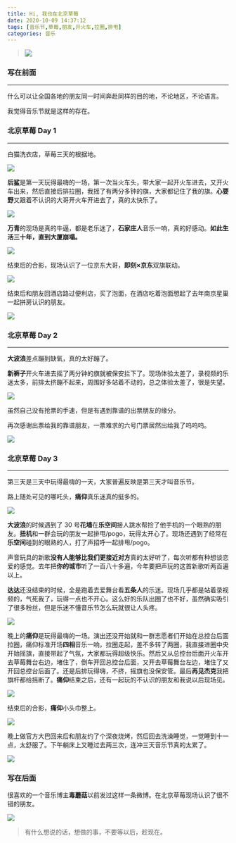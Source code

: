 ```yaml
---
title: Hi, 我也在北京草莓
date: 2020-10-09 14:37:12
tags: [音乐节,草莓,朋友,开火车,拉圈,排甩]
categories: 音乐
---
```


> ![](https://raw.githubusercontent.com/Wonz5130/My-Private-ImgHost/master/img/%E5%BE%AE%E4%BF%A1%E5%9B%BE%E7%89%87_20201009135429.jpg)

<!--more-->

### 写在前面

---

什么可以让全国各地的朋友同一时间奔赴同样的目的地，不论地区，不论语言。

我觉得音乐节就是这样的存在。

### 北京草莓 Day 1

---

白猫洗衣店，草莓三天的根据地。

![](https://raw.githubusercontent.com/Wonz5130/My-Private-ImgHost/master/img/%E5%BE%AE%E4%BF%A1%E5%9B%BE%E7%89%87_20201009135358.jpg)

**后鲨**是第一天玩得最嗨的一场，第一次当火车头，带大家一起开火车进去，又开火车出来，然后直接后排拉圈，我摇了有两分多钟的旗，大家都记住了我的旗。**心要野**又跟着不认识的大哥开火车开进去了，真的太快乐了。

![](https://raw.githubusercontent.com/Wonz5130/My-Private-ImgHost/master/img/%E5%BE%AE%E4%BF%A1%E5%9B%BE%E7%89%87_20201009135426.jpg)

**万青**的现场是真的牛逼，都是老乐迷了，**石家庄人**音乐一响，真的好感动。**如此生活三十年，直到大厦崩塌。**

![](https://raw.githubusercontent.com/Wonz5130/My-Private-ImgHost/master/img/%E5%BE%AE%E4%BF%A1%E5%9B%BE%E7%89%87_20201009135436.jpg)

结束后的合影，现场认识了一位京东大哥，**即刻×京东**双旗联动。

![](https://raw.githubusercontent.com/Wonz5130/My-Private-ImgHost/master/img/%E5%BE%AE%E4%BF%A1%E5%9B%BE%E7%89%87_20201009135402.jpg)

结束后和朋友回酒店路过便利店，买了泡面，在酒店吃着泡面想起了去年南京星巢一起拼房认识的朋友。

![](https://raw.githubusercontent.com/Wonz5130/My-Private-ImgHost/master/img/%E5%BE%AE%E4%BF%A1%E5%9B%BE%E7%89%87_20201010160528.jpg)

### 北京草莓 Day 2

---

**大波浪**差点蹦到缺氧，真的太好蹦了。

**新裤子**开火车进去摇了两分钟的旗就被保安拦下了。现场体验太差了，录视频的乐迷太多，前排太挤蹦不起来，周围好多站着不动的，总之体验太差了，很是失望。

![](https://raw.githubusercontent.com/Wonz5130/My-Private-ImgHost/master/img/%E5%BE%AE%E4%BF%A1%E5%9B%BE%E7%89%87_20201009135439.jpg)

虽然自己没有抢票的手速，但是有遇到靠谱的出票朋友的缘分。

再次感谢出票给我的靠谱朋友，一票难求的六号门票居然出给我了呜呜呜。

![](https://raw.githubusercontent.com/Wonz5130/My-Private-ImgHost/master/img/%E5%BE%AE%E4%BF%A1%E5%9B%BE%E7%89%87_20201009135409.jpg)

### 北京草莓 Day 3

---

第三天是三天中玩得最嗨的一天，大家普遍反映是第三天才叫音乐节。

路上随处可见的哪吒头，**痛仰**真乐迷真的挺多的。

![](https://raw.githubusercontent.com/Wonz5130/My-Private-ImgHost/master/img/%E5%BE%AE%E4%BF%A1%E5%9B%BE%E7%89%87_20201009135412.jpg)

**大波浪**的时候遇到了 30 号**花墙**在**乐空间**接人跳水帮捡了他手机的一个眼熟的朋友。**扭机**和一群会玩的朋友一起排甩/pogo，玩得太开心了。现场还遇到了经常在**乐空间**碰到的眼熟的人，打了声招呼一起排甩/pogo。

声音玩具的新歌**没有人能够比我们更接近对方**真的太好听了，每次听都有种想谈恋爱的感觉。去年把**你的城市**听了一百八十多遍，今年要把声玩的这首新歌听两百遍以上。

**达达**还没结束的时候，全是跑着去爱舞台看**五条人**的乐迷。现场几乎都是站着录视频的，气死我了，玩得一点也不开心。这么好的乐队出圈了也不好，虽然确实吸引了很多粉丝，但是乐迷不懂音乐节怎么玩就很让人头疼。

![](https://raw.githubusercontent.com/Wonz5130/My-Private-ImgHost/master/img/%E5%BE%AE%E4%BF%A1%E5%9B%BE%E7%89%87_20201009135423.jpg)

晚上的**痛仰**是玩得最嗨的一场。演出还没开始就和一群志愿者们开始在总控台后面拉圈，痛仰标准开场**四相**音乐一响，拉圈走起，差不多转了两圈，我直接进圈中央开始摇旗，直接带起了气氛，大家都玩得超级快乐。然后又从总控台后面开火车开去草莓舞台右边，堵住了，倒车开回总控台后面，又开去草莓舞台左边，堵住了又开回总控台后面了。还是后排玩得嗨，不挤，摇旗也没保安管。最后**再见杰克**我把旗杆都给摇断了。**痛仰**结束之后，还有一起玩的不认识的朋友和我说以后现场见。

![](https://raw.githubusercontent.com/Wonz5130/My-Private-ImgHost/master/img/%E5%BE%AE%E4%BF%A1%E5%9B%BE%E7%89%87_20201009135429.jpg)

结束后的合影，**痛仰**小头巾整上。

![](https://raw.githubusercontent.com/Wonz5130/My-Private-ImgHost/master/img/%E5%BE%AE%E4%BF%A1%E5%9B%BE%E7%89%87_20201010112309.jpg)

晚上做官方大巴回来后和朋友约了个深夜烧烤，然后回去洗澡睡觉，一觉睡到十一点，太舒服了。下午躺床上又睡过去两三次，连冲三天音乐节真的太累了。

![](https://raw.githubusercontent.com/Wonz5130/My-Private-ImgHost/master/img/%E5%BE%AE%E4%BF%A1%E5%9B%BE%E7%89%87_20201009153251.jpg)

### 写在后面

很喜欢的一个音乐博主**毒蘑菇**以前发过这样一条微博。在北京草莓现场认识了很不错的朋友。

![](https://raw.githubusercontent.com/Wonz5130/My-Private-ImgHost/master/img/%E5%BE%AE%E4%BF%A1%E5%9B%BE%E7%89%87_20200817165924.png)

> 有什么想说的话，想做的事，不要等以后，趁现在。